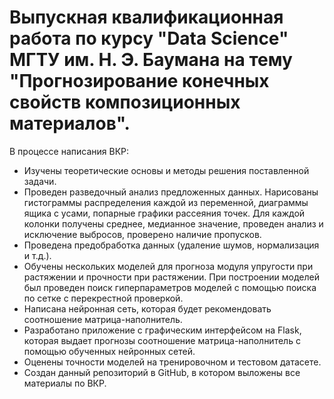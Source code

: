 # Выпускная квалификационная работа по курсу "Data Science" МГТУ им. Н. Э. Баумана на тему "Прогнозирование конечных свойств композиционных материалов".
В процессе написания ВКР:

- Изучены теоретические основы и методы решения поставленной задачи.
- Проведен разведочный анализ предложенных данных. Нарисованы гистограммы распределения каждой из переменной, диаграммы ящика с усами, попарные графики рассеяния точек. Для каждой колонки получены среднее, медианное значение, проведен анализ и исключение выбросов, проверено наличие пропусков.
- Проведена предобработка данных (удаление шумов, нормализация и т.д.).
- Обучены нескольких моделей для прогноза модуля упругости при растяжении и прочности при растяжении. При построении моделей был проведен поиск гиперпараметров моделей с помощью поиска по сетке с перекрестной проверкой.
- Написана нейронная сеть, которая будет рекомендовать соотношение матрица-наполнитель.
- Разработано приложение с графическим интерфейсом на Flask, которая выдает прогнозы соотношение матрица-наполнитель с помощью обученных нейронных сетей.
- Оценены точности моделей на тренировочном и тестовом датасете.
- Создан данный репозиторий в GitHub, в котором выложены все материалы по ВКР.
